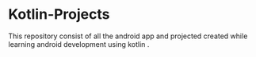 # Kotlin-Projects
This repository consist of all the android app and projected created while learning android development using kotlin .
